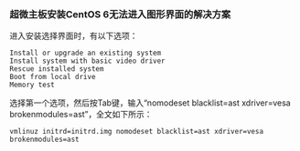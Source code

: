 ### 超微主板安装CentOS 6无法进入图形界面的解决方案

进入安装选择界面时，有以下选项：
```
Install or upgrade an existing system
Install system with basic video driver
Rescue installed system
Boot from local drive
Memory test
```

选择第一个选项，然后按Tab键，输入“nomodeset blacklist=ast xdriver=vesa brokenmodules=ast”，全文如下所示：
```
vmlinuz initrd=initrd.img nomodeset blacklist=ast xdriver=vesa brokenmodules=ast
```
